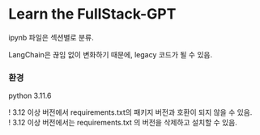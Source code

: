 # Learn the FullStack-GPT

ipynb 파일은 섹션별로 분류.

LangChain은 끊임 없이 변화하기 때문에, legacy 코드가 될 수 있음.

### 환경

python 3.11.6

! 3.12 이상 버전에서 requirements.txt의 패키지 버전과 호환이 되지 않을 수 있음.  
! 3.12 이상 버전에서는 requirements.txt 의 버전을 삭제하고 설치할 수 있음.

